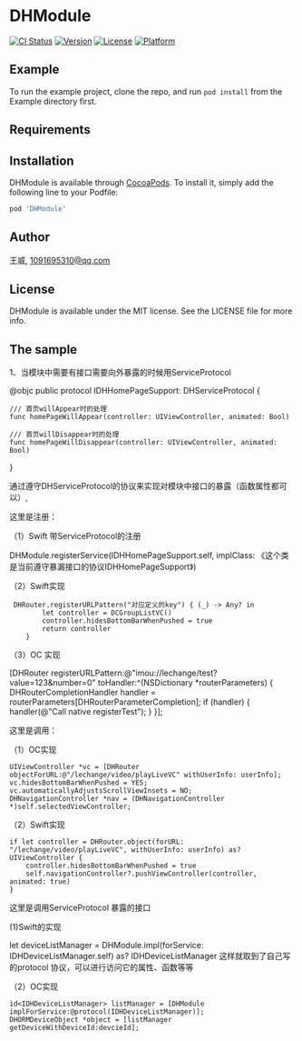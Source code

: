 # DHModule

[![CI Status](https://img.shields.io/travis/王威/DHModule.svg?style=flat)](https://travis-ci.org/王威/DHModule)
[![Version](https://img.shields.io/cocoapods/v/DHModule.svg?style=flat)](https://cocoapods.org/pods/DHModule)
[![License](https://img.shields.io/cocoapods/l/DHModule.svg?style=flat)](https://cocoapods.org/pods/DHModule)
[![Platform](https://img.shields.io/cocoapods/p/DHModule.svg?style=flat)](https://cocoapods.org/pods/DHModule)

## Example

To run the example project, clone the repo, and run `pod install` from the Example directory first.

## Requirements

## Installation

DHModule is available through [CocoaPods](https://cocoapods.org). To install
it, simply add the following line to your Podfile:

```ruby
pod 'DHModule'
```

## Author

王威, 1091695310@qq.com

## License

DHModule is available under the MIT license. See the LICENSE file for more info.

## The sample

   1、当模块中需要有接口需要向外暴露的时候用ServiceProtocol
   
   @objc public protocol IDHHomePageSupport: DHServiceProtocol {

    /// 首页willAppear时的处理
    func homePageWillAppear(controller: UIViewController, animated: Bool)
    
    /// 首页willDisappear时的处理
    func homePageWillDisappear(controller: UIViewController, animated: Bool)
}

通过遵守DHServiceProtocol的协议来实现对模块中接口的暴露（函数属性都可以）,

这里是注册：

（1）Swift 带ServiceProtocol的注册

DHModule.registerService(IDHHomePageSupport.self, implClass: 《这个类是当前遵守暴漏接口的协议IDHHomePageSupport》)

 （2）Swift实现
 
     DHRouter.registerURLPattern("对应定义的key") { (_) -> Any? in
            let controller = DCGroupListVC()
            controller.hidesBottomBarWhenPushed = true
            return controller
        }
        
（3）OC 实现
       
  [DHRouter registerURLPattern:@"imou://lechange/test?value=123&number=0" toHandler:^(NSDictionary *routerParameters) {
        DHRouterCompletionHandler handler = routerParameters[DHRouterParameterCompletion];
        if (handler) {
            handler(@"Call native registerTest");
        }
    }];

这里是调用：

（1）OC实现

    UIViewController *vc = [DHRouter objectForURL:@"/lechange/video/playLiveVC" withUserInfo: userInfo];
    vc.hidesBottomBarWhenPushed = YES;
    vc.automaticallyAdjustsScrollViewInsets = NO;
    DHNavigationController *nav = (DHNavigationController *)self.selectedViewController;

（2）Swift实现

    if let controller = DHRouter.object(forURL: "/lechange/video/playLiveVC", withUserInfo: userInfo) as? UIViewController {
        controller.hidesBottomBarWhenPushed = true
        self.navigationController?.pushViewController(controller, animated: true)
    }
    
这里是调用ServiceProtocol 暴露的接口

(1)Swift的实现

let deviceListManager = DHModule.impl(forService: IDHDeviceListManager.self) as? IDHDeviceListManager
这样就取到了自己写的protocol 协议，可以进行访问它的属性、函数等等

（2）OC实现

    id<IDHDeviceListManager> listManager = [DHModule implForService:@protocol(IDHDeviceListManager)];
    DHORMDeviceObject *object = [listManager getDeviceWithDeviceId:devcieId];
